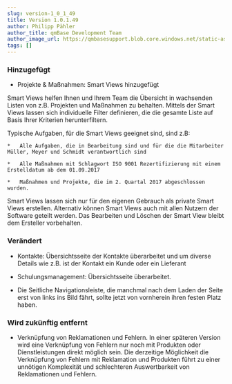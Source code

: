 ```yaml
---
slug: version-1_0_1_49
title: Version 1.0.1.49
author: Philipp Pähler
author_title: qmBase Development Team
author_image_url: https://qmbasesupport.blob.core.windows.net/static-assets/img/persons/paehler_round.png
tags: []
---
```

### Hinzugefügt

*   Projekte & Maßnahmen: Smart Views hinzugefügt

Smart Views helfen Ihnen und Ihrem Team die Übersicht in wachsenden Listen von z.B. Projekten und Maßnahmen zu behalten. Mittels der Smart Views lassen sich individuelle Filter definieren, die die gesamte Liste auf Basis Ihrer Kriterien herunterfiltern.

Typische Aufgaben, für die Smart Views geeignet sind, sind z.B:

    *   Alle Aufgaben, die in Bearbeitung sind und für die die Mitarbeiter Müller, Meyer und Schmidt verantwortlich sind

    *   Alle Maßnahmen mit Schlagwort ISO 9001 Rezertifizierung mit einem Erstelldatum ab dem 01.09.2017

    *   Maßnahmen und Projekte, die im 2. Quartal 2017 abgeschlossen wurden.

Smart Views lassen sich nur für den eigenen Gebrauch als private Smart Views erstellen. Alternativ können Smart Views auch mit allen Nutzern der Software geteilt werden. Das Bearbeiten und Löschen der Smart View bleibt dem Ersteller vorbehalten.

### Verändert

*   Kontakte: Übersichtsseite der Kontakte überarbeitet und um diverse Details wie z.B. ist der Kontakt ein Kunde oder ein Lieferant

*   Schulungsmanagement: Übersichtsseite überarbeitet.

*   Die Seitliche Navigationsleiste, die manchmal nach dem Laden der Seite erst von links ins Bild fährt, sollte jetzt von vornherein ihren festen Platz haben.

### Wird zukünftig entfernt

*   Verknüpfung von Reklamationen und Fehlern. In einer späteren Version wird eine Verknüpfung von Fehlern nur noch mit Produkten oder Dienstleistungen direkt möglich sein. Die derzeitige Möglichkeit die Verknüpfung von Fehlern mit Reklamation und Produkten führt zu einer unnötigen Komplexität und schlechteren Auswertbarkeit von Reklamationen und Fehlern.